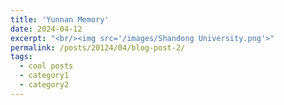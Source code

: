 ```yaml
---
title: 'Yunnan Memory'
date: 2024-04-12
excerpt: "<br/><img src='/images/Shandong University.png'>"
permalink: /posts/20124/04/blog-post-2/
tags:
  - cool posts
  - category1
  - category2
---
```



